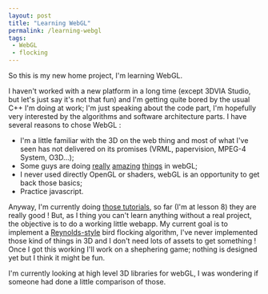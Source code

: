 ```yaml
---
layout: post
title: "Learning WebGL"
permalink: /learning-webgl
tags:
 - WebGL
 - flocking
---
```


So this is my new home project, I'm learning WebGL.

I haven't worked with a new platform in a long time (except 3DVIA Studio, but let's just say it's not that fun) and I'm getting quite bored by the usual C++ I'm doing at work; I'm just speaking about the code part, I'm hopefully very interested by the algorithms and software architecture parts. I have several reasons to chose WebGL :
- I'm a little familiar with the 3D on the web thing and most of what I've seen has not delivered on its promises (VRML, papervision, MPEG-4 System, O3D...);
- Some guys are doing [really](http://tinkercad.com/) [amazing](http://plopbyte.net/2011/03/globetweeter/) [things](http://bodybrowser.googlelabs.com/) in webGL;
- I never used directly OpenGL or shaders, webGL is an opportunity to get back those basics;
- Practice javascript.

Anyway, I'm currently doing [those tutorials](http://learningwebgl.com/blog/?page_id=1217), so far (I'm at lesson 8) they are really good ! But, as I thing you can't learn anything without a real project, the objective is to do a working little webapp. My current goal is to implement a [Reynolds-style](http://www.cs.toronto.edu/~dt/siggraph97-course/cwr87/) bird flocking algorithm, I've never implemented those kind of things in 3D and I don't need lots of assets to get something ! Once I got this working I'll work on a shephering game; nothing is designed yet but I think it might be fun.

I'm currently looking at high level 3D libraries for webGL, I was wondering if someone had done a little comparison of those.